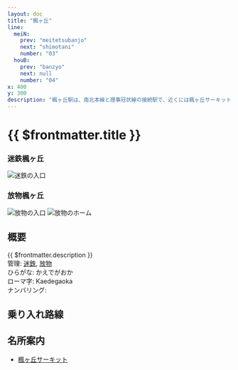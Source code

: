 ```yaml
---
layout: doc
title: "楓ヶ丘"
line: 
  meiN:
    prev: "meitetsubanjo"
    next: "shimotani"
    number: "03"
  houB:
    prev: "banzyo"
    next: null
    number: "04"
x: 400
y: 300
description: "楓ヶ丘駅は、南北本線と理事冠状線の接続駅で、近くには楓ヶ丘サーキットがあります。"
---
```


# {{ $frontmatter.title }}
### 迷鉄楓ヶ丘
![迷鉄の入口](/img/station/kaedegaoka/meitetsu.webp)
### 放物楓ヶ丘
![放物の入口](/img/station/kaedegaoka/houbutufront.webp)
![放物のホーム](/img/station/kaedegaoka/houbutuplatform.webp)

## 概要
{{ $frontmatter.description }}  
管理: [迷鉄](/company/meitetsu/index.md), [放物](/company/houbutu/index.md)  
ひらがな: かえでがおか  
ローマ字: Kaedegaoka  
ナンバリング: <Numberling />


## 乗り入れ路線
<LineInfo />

## 名所案内
- [楓ヶ丘サーキット](/tour/landmark/kaedegaokasakitto.md)